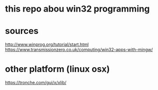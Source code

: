 # this repo abou win32 programming

# sources
http://www.winprog.org/tutorial/start.html
https://www.transmissionzero.co.uk/computing/win32-apps-with-mingw/

# other platform (linux osx)
https://tronche.com/gui/x/xlib/
